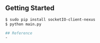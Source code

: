 ## Getting Started
```bash
$ sudo pip install socketIO-client-nexus
$ python main.py

## Reference
- 
```
